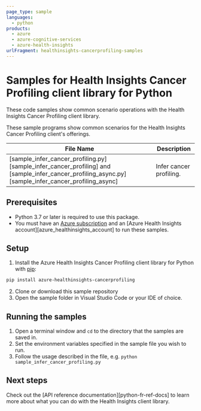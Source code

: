```yaml
---
page_type: sample
languages:
  - python
products:
  - azure
  - azure-cognitive-services
  - azure-health-insights
urlFragment: healthinsights-cancerprofiling-samples
---
```


# Samples for Health Insights Cancer Profiling client library for Python

These code samples show common scenario operations with the Health Insights Cancer Profiling client library.

These sample programs show common scenarios for the Health Insights Cancer Profiling client's offerings.

|**File Name**|**Description**|
|----------------|-------------|
|[sample_infer_cancer_profiling.py][sample_infer_cancer_profiling] and [sample_infer_cancer_profiling_async.py][sample_infer_cancer_profiling_async]|Infer cancer profiling.|

## Prerequisites
* Python 3.7 or later is required to use this package.
* You must have an [Azure subscription][azure_subscription] and an [Azure Health Insights account][azure_healthinsights_account] to run these samples.

## Setup

1. Install the Azure Health Insights Cancer Profiling client library for Python with [pip][pip]:

```bash
pip install azure-healthinsights-cancerprofiling
```

2. Clone or download this sample repository
3. Open the sample folder in Visual Studio Code or your IDE of choice.

## Running the samples

1. Open a terminal window and `cd` to the directory that the samples are saved in.
2. Set the environment variables specified in the sample file you wish to run.
3. Follow the usage described in the file, e.g. `python sample_infer_cancer_profiling.py`

## Next steps

Check out the [API reference documentation][python-fr-ref-docs] to learn more about
what you can do with the Health Insights client library.

[pip]: https://pypi.org/project/pip/
[azure_subscription]: https://azure.microsoft.com/free/cognitive-services
<!---
[azure_healthinsights_account]: https://docs.microsoft.com/azure/cognitive-services/cognitive-services-apis-create-account?tabs=singleservice%2Cwindows
[sample_infer_cancer_profiling]: https://github.com/Azure/azure-sdk-for-python/blob/main/sdk/healthinsights/azure-healthinsights-cancerprofiling/samples/sample_infer_cancer_profiling.py
[sample_infer_cancer_profiling_async]: https://github.com/Azure/azure-sdk-for-python/blob/main/sdk/healthinsights/azure-healthinsights-cancerprofiling/samples/async_samples/sample_infer_cancer_profiling_async.py
-->

